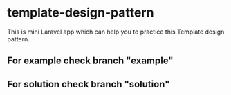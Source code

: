 # template-design-pattern
This is mini Laravel app which can help you to practice this Template design pattern.

## For example check branch "example"
## For solution check branch "solution"
